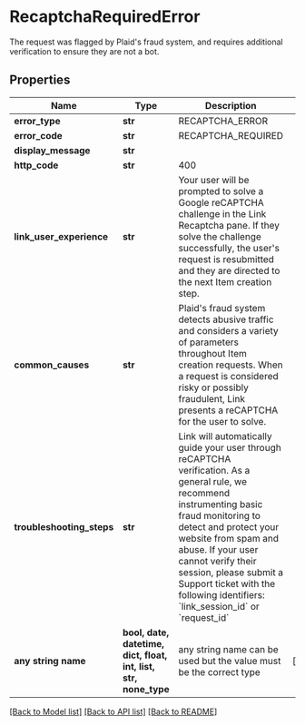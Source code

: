 # RecaptchaRequiredError

The request was flagged by Plaid's fraud system, and requires additional verification to ensure they are not a bot.

## Properties
Name | Type | Description | Notes
------------ | ------------- | ------------- | -------------
**error_type** | **str** | RECAPTCHA_ERROR | 
**error_code** | **str** | RECAPTCHA_REQUIRED | 
**display_message** | **str** |  | 
**http_code** | **str** | 400 | 
**link_user_experience** | **str** | Your user will be prompted to solve a Google reCAPTCHA challenge in the Link Recaptcha pane. If they solve the challenge successfully, the user&#39;s request is resubmitted and they are directed to the next Item creation step. | 
**common_causes** | **str** | Plaid&#39;s fraud system detects abusive traffic and considers a variety of parameters throughout Item creation requests. When a request is considered risky or possibly fraudulent, Link presents a reCAPTCHA for the user to solve. | 
**troubleshooting_steps** | **str** | Link will automatically guide your user through reCAPTCHA verification. As a general rule, we recommend instrumenting basic fraud monitoring to detect and protect your website from spam and abuse.  If your user cannot verify their session, please submit a Support ticket with the following identifiers: &#x60;link_session_id&#x60; or &#x60;request_id&#x60; | 
**any string name** | **bool, date, datetime, dict, float, int, list, str, none_type** | any string name can be used but the value must be the correct type | [optional]

[[Back to Model list]](../README.md#documentation-for-models) [[Back to API list]](../README.md#documentation-for-api-endpoints) [[Back to README]](../README.md)


